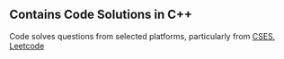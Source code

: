 ## Contains Code Solutions in C++
Code solves questions from selected platforms, particularly from [CSES](https://cses.fi/), [Leetcode](https://leetcode.com/)
